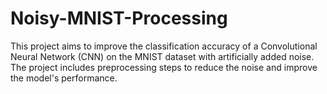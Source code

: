 # Noisy-MNIST-Processing
This project aims to improve the classification accuracy of a Convolutional Neural Network (CNN) on the MNIST dataset with artificially added noise. The project includes preprocessing steps to reduce the noise and improve the model's performance.
